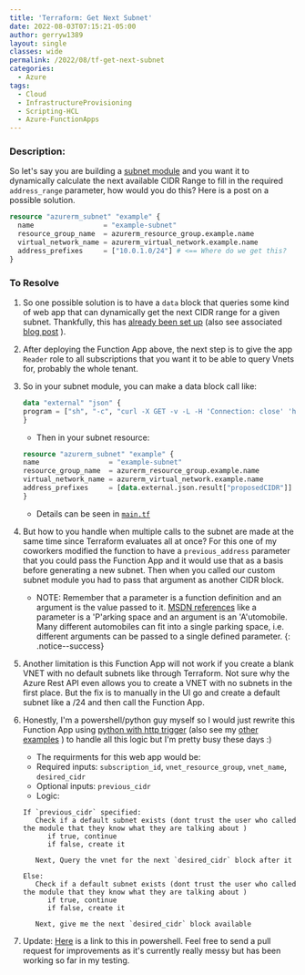 ```yaml
---
title: 'Terraform: Get Next Subnet'
date: 2022-08-03T07:15:21-05:00
author: gerryw1389
layout: single
classes: wide
permalink: /2022/08/tf-get-next-subnet
categories:
  - Azure
tags:
  - Cloud
  - InfrastructureProvisioning
  - Scripting-HCL
  - Azure-FunctionApps
---
```

<!--more-->

### Description:

So let's say you are building a [subnet module](https://registry.terraform.io/providers/hashicorp/azurerm/latest/docs/resources/subnet) and you want it to dynamically calculate the next available CIDR Range to fill in the required `address_range` parameter, how would you do this? Here is a post on a possible solution.

```terraform
resource "azurerm_subnet" "example" {
  name                 = "example-subnet"
  resource_group_name  = azurerm_resource_group.example.name
  virtual_network_name = azurerm_virtual_network.example.name
  address_prefixes     = ["10.0.1.0/24"] # <== Where do we get this?
}
```


### To Resolve

1. So one possible solution is to have a `data` block that queries some kind of web app that can dynamically get the next CIDR range for a given subnet. Thankfully, this has [already been set up](https://github.com/gamullen/FindNextCIDRRange) (also see associated [blog post](https://techcommunity.microsoft.com/t5/azure-networking-blog/programmatically-find-next-available-cidr-for-subnet/ba-p/3266016) ).

1. After deploying the Function App above, the next step is to give the app `Reader` role to all subscriptions that you want it to be able to query Vnets for, probably the whole tenant.

1. So in your subnet module, you can make a data block call like:

   ```terraform
   data "external" "json" {
   program = ["sh", "-c", "curl -X GET -v -L -H 'Connection: close' 'https://{{pathToFunctionApp}}?subscriptionId={{subscriptionId}}&resourceGroupName={{resourceGroupName}}&virtualNetworkName={{virtualNetworkName}}&cidr={{cidr}}' "]
   }
   ```

   - Then in your subnet resource:

   ```terraform
   resource "azurerm_subnet" "example" {
   name                 = "example-subnet"
   resource_group_name  = azurerm_resource_group.example.name
   virtual_network_name = azurerm_virtual_network.example.name
   address_prefixes     = [data.external.json.result["proposedCIDR"]]
   }
   ```

   - Details can be seen in [`main.tf`](https://github.com/gerryw1389/terraform-modules/blob/main/subnet/main.tf)

3. But how to you handle when multiple calls to the subnet are made at the same time since Terraform evaluates all at once? For this one of my coworkers modified the function to have a `previous_address` parameter that you could pass the Function App and it would use that as a basis before generating a new subnet. Then when you called our custom subnet module you had to pass that argument as another CIDR block.

   - NOTE: Remember that a parameter is a function definition and an argument is the value passed to it. [MSDN references](https://learn.microsoft.com/en-us/dotnet/visual-basic/programming-guide/language-features/procedures/differences-between-parameters-and-arguments) like a parameter is a 'P'arking space and an argument is an 'A'utomobile. Many different automobiles can fit into a single parking space, i.e. different arguments can be passed to a single defined parameter.
   {: .notice--success}

4. Another limitation is this Function App will not work if you create a blank VNET with no default subnets like through Terraform. Not sure why the Azure Rest API even allows you to create a VNET with no subnets in the first place. But the fix is to manually in the UI go and create a default subnet like a /24 and then call the Function App.

5. Honestly, I'm a powershell/python guy myself so I would just rewrite this Function App using [python with http trigger](https://automationadmin.com/2020/11/azure-function-python-http-template) (also see my [other examples](https://automationadmin.com/tags/#azure-functionapps) ) to handle all this logic but I'm pretty busy these days :)

   - The requirments for this web app would be:
   - Required inputs: `subscription_id`, `vnet_resource_group`, `vnet_name`, `desired_cidr`
   - Optional inputs: `previous_cidr`
   - Logic: 

   ```
   If `previous_cidr` specified:
      Check if a default subnet exists (dont trust the user who called the module that they know what they are talking about )
         if true, continue
         if false, create it

      Next, Query the vnet for the next `desired_cidr` block after it

   Else:
      Check if a default subnet exists (dont trust the user who called the module that they know what they are talking about )
         if true, continue
         if false, create it

      Next, give me the next `desired_cidr` block available
   ```

6. Update: [Here](https://github.com/gerryw1389/PS-FindNextCIDRRange) is a link to this in powershell. Feel free to send a pull request for improvements as it's currently really messy but has been working so far in my testing.
